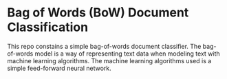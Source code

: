 # Bag of Words (BoW) Document Classification

This repo constains a simple bag-of-words document classifier. The bag-of-words model is a way of representing text data when modeling text with machine learning algorithms. The machine learning algorithms used is a simple feed-forward neural network. 

